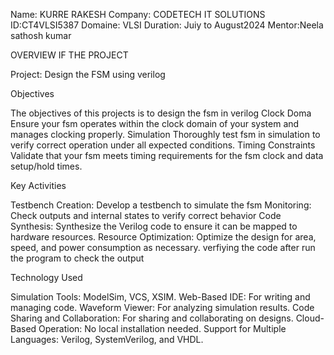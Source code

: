 Name: KURRE RAKESH
Company: CODETECH IT SOLUTIONS
ID:CT4VLSI5387 Domaine: VLSI 
Duration: Juiy to August2024 
Mentor:Neela sathosh kumar

OVERVIEW IF THE PROJECT

Project: Design the FSM using verilog

Objectives

The objectives of this projects is to design the fsm in verilog
Clock Doma Ensure your fsm operates within the clock domain of your system and manages clocking properly. 
Simulation Thoroughly test fsm in simulation to verify correct operation under all expected conditions.
Timing Constraints Validate that your fsm meets timing requirements for the fsm clock and data setup/hold times.

Key Activities

Testbench Creation: Develop a testbench to simulate the fsm
Monitoring: Check outputs and internal states to verify correct behavior Code 
Synthesis: Synthesize the Verilog code to ensure it can be mapped to hardware resources.
Resource Optimization: Optimize the design for area, speed, and power consumption as necessary.
verfiying the code after run the program to check the output

Technology Used

Simulation Tools: ModelSim, VCS, XSIM. 
Web-Based IDE: For writing and managing code.
Waveform Viewer: For analyzing simulation results. 
Code Sharing and Collaboration: For sharing and collaborating on designs. 
Cloud-Based Operation: No local installation needed.
Support for Multiple Languages: Verilog, SystemVerilog, and VHDL.
